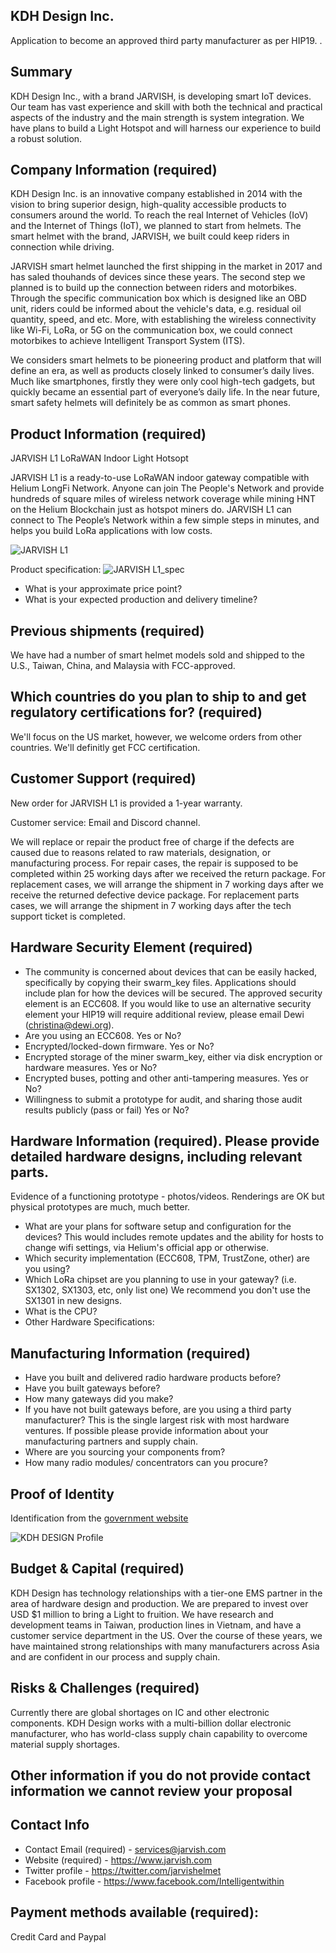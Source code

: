## KDH Design Inc. 

Application to become an approved third party manufacturer as per HIP19. .
## Summary
KDH Design Inc., with  a brand JARVISH, is developing smart IoT devices. Our team has vast experience and skill with both the technical and practical aspects of the industry and the main strength is system integration. We have plans to build a Light Hotspot and will harness our experience to build a robust solution. 

## Company Information (required)
KDH Design Inc. is an innovative company established in 2014 with the vision to bring superior design, high-quality accessible  products to consumers around the world. To reach the real Internet of Vehicles (IoV) and the Internet of Things (IoT), we planned to start from helmets. The smart helmet with the brand, JARVISH, we built could keep riders in connection while driving.

JARVISH smart helmet  launched the first shipping in the market in 2017 and has saled thouhands of devices since these years. The second step we planned is to build up the connection between riders and motorbikes. Through the specific communication box which is designed like an OBD unit, riders could be informed about the vehicle's data, e.g. residual oil quantity, speed, and etc. More, with establishing the wireless connectivity like Wi-Fi, LoRa, or 5G on the communication box, we could connect motorbikes to achieve Intelligent Transport System (ITS).

We considers smart helmets to be pioneering product and platform that will define an era, as well as products closely linked to consumer’s daily lives. Much like smartphones, firstly they were only cool high-tech gadgets, but quickly became an essential part of everyone’s daily life. In the near future, smart safety helmets will definitely be as common as smart phones.

## Product Information (required)
JARVISH L1 LoRaWAN Indoor Light Hotsopt

JARVISH L1 is a ready-to-use LoRaWAN indoor gateway compatible with Helium LongFi Network. Anyone can join The People's Network and provide hundreds of square miles of wireless network coverage while mining HNT on the Helium Blockchain just as hotspot miners do. JARVISH L1 can connect to The People’s Network within a few simple steps in minutes, and helps you build LoRa applications with low costs.

![JARVISH L1](https://user-images.githubusercontent.com/22534769/159453687-0edb6269-0440-4ea5-850e-ca68d2775349.jpg)

Product specification:
![JARVISH L1_spec](https://user-images.githubusercontent.com/22534769/159457382-4b005b4d-08e7-4884-82df-66be914d9943.jpg)


* What is your approximate price point? 
* What is your expected production and delivery timeline? 

## Previous shipments (required)
We have had a number of smart helmet models sold and shipped to the U.S., Taiwan, China, and Malaysia with FCC-approved.

## Which countries do you plan to ship to and get regulatory certifications for? (required) 
We'll focus on the US market, however, we welcome orders from other countries. We'll definitly get FCC certification.

## Customer Support (required)
New order for JARVISH L1 is provided a 1-year warranty.

Customer service: Email and Discord channel.

We will replace or repair the product free of charge if the defects are caused due to reasons related to raw materials, designation, or manufacturing process. For repair cases, the repair is supposed to be completed within 25 working days after we received the return package. For replacement cases, we will arrange the shipment in 7 working days after we receive the returned defective device package. For replacement parts cases, we will arrange the shipment in 7 working days after the tech support ticket is completed.

## Hardware Security Element (required)
* The community is concerned about devices that can be easily hacked, specifically by copying their swarm_key files. Applications should include plan for how the devices will be secured. The approved security element is an ECC608. If you would like to use an alternative security element your HIP19 will require additional review, please email Dewi (christina@dewi.org).
* Are you using an ECC608. Yes or No?
* Encrypted/locked-down firmware. Yes or No? 
* Encrypted storage of the miner swarm_key, either via disk encryption or hardware measures. Yes or No?
* Encrypted buses, potting and other anti-tampering measures. Yes or No?
* Willingness to submit a prototype for audit, and sharing those audit results publicly (pass or fail) Yes or No?

## Hardware Information (required). Please provide detailed hardware designs, including relevant parts.
Evidence of a functioning prototype - photos/videos. Renderings are OK but physical prototypes are much, much better. 
* What are your plans for software setup and configuration for the devices?
This would includes remote updates and the ability for hosts to change wifi settings, via Helium's official app or otherwise. 
* Which security implementation (ECC608, TPM, TrustZone, other) are you using? 
* Which LoRa chipset are you planning to use in your gateway? (i.e. SX1302, SX1303, etc, only list one) 
We recommend you don't use the SX1301 in new designs. 
* What is the CPU?
* Other Hardware Specifications: 

## Manufacturing Information (required)
* Have you built and delivered radio hardware products before?
* Have you built gateways before? 
* How many gateways did you make? 
* If you have not built gateways before, are you using a third party manufacturer? This is the single largest risk with most hardware ventures. If possible please provide information about your manufacturing partners and supply chain.
* Where are you sourcing your components from? 
* How many radio modules/ concentrators can you procure? 

## Proof of Identity
Identification from the [government website](https://findbiz.nat.gov.tw/fts/query/QueryBar/queryInit.do?disj=B021A9B43182D1301086BF735ABEB68B&fhl=en)

![KDH DESIGN Profile](https://user-images.githubusercontent.com/22534769/159471170-f86a79c5-8ab2-4699-94ef-5ae9f10073f7.jpg)


## Budget & Capital (required)
KDH Design has technology relationships with a tier-one EMS  partner in the area of hardware design and production. We are prepared to invest over USD $1 million to bring a Light to fruition. We have research and development teams in Taiwan,  production lines in Vietnam, and have a customer service department in the US. Over the course of these years, we have maintained strong relationships with many manufacturers across Asia and are confident in our process and supply chain.

## Risks & Challenges (required)
Currently there are global shortages on IC and other electronic components. KDH Design works with a multi-billion dollar electronic manufacturer, who has world-class supply chain capability to overcome material supply shortages.

## Other information if you do not provide contact information we cannot review your proposal
## Contact Info 
* Contact Email (required) - services@jarvish.com
* Website (required) - https://www.jarvish.com
* Twitter profile - https://twitter.com/jarvishelmet
* Facebook profile - https://www.facebook.com/Intelligentwithin


## Payment methods available (required):
Credit Card and Paypal
